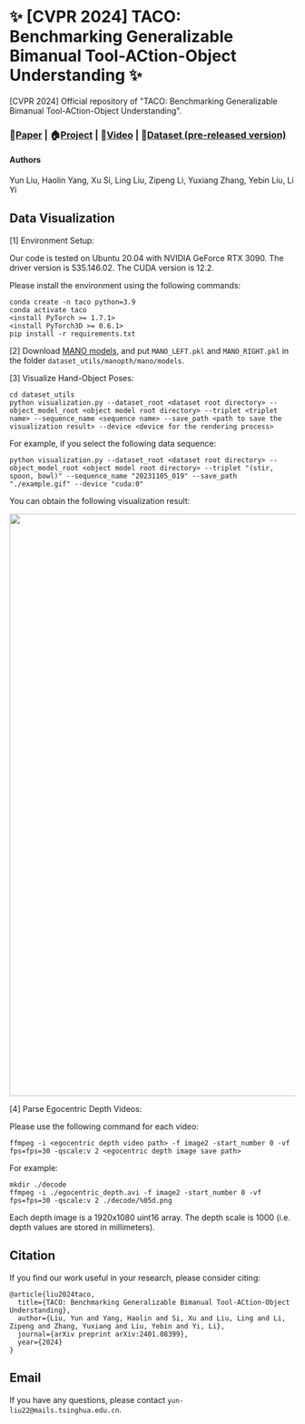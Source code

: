 # :sparkles: [CVPR 2024] TACO: Benchmarking Generalizable Bimanual Tool-ACtion-Object Understanding :sparkles:

[CVPR 2024] Official repository of "TACO: Benchmarking Generalizable Bimanual Tool-ACtion-Object Understanding".

### :page_with_curl:[Paper](https://arxiv.org/pdf/2401.08399.pdf) | :house:[Project](https://taco2024.github.io/) | :movie_camera:[Video](https://youtu.be/bIgHylU1oZo) | :file_folder:[Dataset (pre-released version)](https://1drv.ms/f/s!Ap-t7dLl7BFUfmNkrHubnoo8LCs?e=1h0Xhe)

#### Authors

Yun Liu, Haolin Yang, Xu Si, Ling Liu, Zipeng Li, Yuxiang Zhang, Yebin Liu, Li Yi

## Data Visualization

[1] Environment Setup:

Our code is tested on Ubuntu 20.04 with NVIDIA GeForce RTX 3090. The driver version is 535.146.02. The CUDA version is 12.2.

Please install the environment using the following commands:

```x
conda create -n taco python=3.9
conda activate taco
<install PyTorch >= 1.7.1>
<install PyTorch3D >= 0.6.1>
pip install -r requirements.txt
```

[2] Download [MANO models](https://mano.is.tue.mpg.de/), and put ```MANO_LEFT.pkl``` and ```MANO_RIGHT.pkl``` in the folder ```dataset_utils/manopth/mano/models```.

[3] Visualize Hand-Object Poses:

```x
cd dataset_utils
python visualization.py --dataset_root <dataset root directory> --object_model_root <object model root directory> --triplet <triplet name> --sequence_name <sequence name> --save_path <path to save the visualization result> --device <device for the rendering process>
```

For example, if you select the following data sequence:

```x
python visualization.py --dataset_root <dataset root directory> --object_model_root <object model root directory> --triplet "(stir, spoon, bowl)" --sequence_name "20231105_019" --save_path "./example.gif" --device "cuda:0"
```

You can obtain the following visualization result:

<img src="https://raw.githubusercontent.com/leolyliu/TACO-Instructions/master/assets/example.gif" width="1024"/>

[4] Parse Egocentric Depth Videos:

Please use the following command for each video:

```x
ffmpeg -i <egocentric depth video path> -f image2 -start_number 0 -vf fps=fps=30 -qscale:v 2 <egocentric depth image save path>
```

For example:

```x
mkdir ./decode
ffmpeg -i ./egocentric_depth.avi -f image2 -start_number 0 -vf fps=fps=30 -qscale:v 2 ./decode/%05d.png
```

Each depth image is a 1920x1080 uint16 array. The depth scale is 1000 (i.e. depth values are stored in millimeters).

## Citation

If you find our work useful in your research, please consider citing:

```
@article{liu2024taco,
  title={TACO: Benchmarking Generalizable Bimanual Tool-ACtion-Object Understanding},
  author={Liu, Yun and Yang, Haolin and Si, Xu and Liu, Ling and Li, Zipeng and Zhang, Yuxiang and Liu, Yebin and Yi, Li},
  journal={arXiv preprint arXiv:2401.08399},
  year={2024}
}
```

## Email

If you have any questions, please contact ```yun-liu22@mails.tsinghua.edu.cn```.
